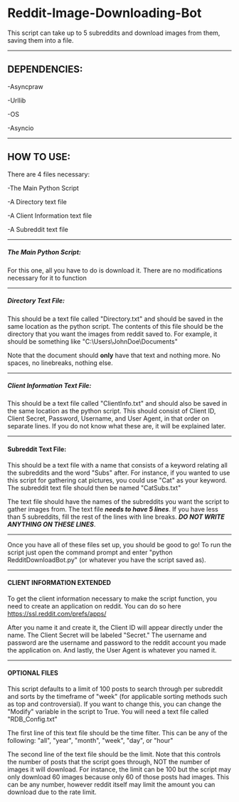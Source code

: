 # Reddit-Image-Downloading-Bot
This script can take up to 5 subreddits and download images from them, saving them into a file.
_______________________________________________________________________________________________

## DEPENDENCIES:

-Asyncpraw

-Urllib

-OS

-Asyncio

_______________________________________________________________________________________________

## HOW TO USE:

There are 4 files necessary:

-The Main Python Script

-A Directory text file

-A Client Information text file

-A Subreddit text file

_______________________________________________________________________________________________

##### **The Main Python Script:**

For this one, all you have to do is download it. There are no modifications necessary for it to function

_______________________________________________________________________________________________

##### **Directory Text File:**

This should be a text file called "Directory.txt" and should be saved in the same location as the python script. The contents of this file should be the directory that you want the images from reddit saved to. For example, it should be something like "C:\Users\JohnDoe\Documents"

Note that the document should **only** have that text and nothing more. No spaces, no linebreaks, nothing else.

_______________________________________________________________________________________________

##### **Client Information Text File:**

This should be a text file called "ClientInfo.txt" and should also be saved in the same location as the python script. This should consist of Client ID, Client Secret, Password, Username, and User Agent, in that order on separate lines. If you do not know what these are, it will be explained later.

_______________________________________________________________________________________________

#### **Subreddit Text File:**

This should be a text file with a name that consists of a keyword relating all the subreddits and the word "Subs" after. For instance, if you wanted to use this script for gathering cat pictures, you could use "Cat" as your keyword. The subreddit text file should then be named "CatSubs.txt"

The text file should have the names of the subreddits you want the script to gather images from. The text file ***needs to have 5 lines***. If you have less than 5 subreddits, fill the rest of the lines with line breaks. ***DO NOT WRITE ANYTHING ON THESE LINES***.

_______________________________________________________________________________________________

Once you have all of these files set up, you should be good to go! To run the script just open the command prompt and enter "python RedditDownloadBot.py" (or whatever you have the script saved as).

_______________________________________________________________________________________________

#### CLIENT INFORMATION EXTENDED

To get the client information necessary to make the script function, you need to create an application on reddit. You can do so here https://ssl.reddit.com/prefs/apps/

After you name it and create it, the Client ID will appear directly under the name. The Client Secret will be labeled "Secret." The username and password are the username and password to the reddit account you made the application on. And lastly, the User Agent is whatever you named it.

_______________________________________________________________________________________________

#### OPTIONAL FILES

This script defaults to a limit of 100 posts to search through per subreddit and sorts by the timeframe of "week" (for applicable sorting methods such as top and controversial). If you want to change this, you can change the "Modify" variable in the script to True. You will need a text file called "RDB_Config.txt"

The first line of this text file should be the time filter. This can be any of the following: "all", "year", "month", "week", "day", or "hour"

The second line of the text file should be the limit. Note that this controls the number of posts that the script goes through, NOT the number of images it will download. For instance, the limit can be 100 but the script may only download 60 images because only 60 of those posts had images. This can be any number, however reddit itself may limit the amount you can download due to the rate limit.

